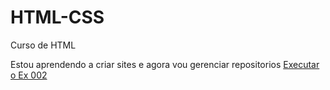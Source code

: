 # HTML-CSS
Curso de HTML

Estou aprendendo a criar sites e agora vou gerenciar repositorios <a href="https://souzafelipex.github.io/HTML-CSS/Exercicios/EX%20002/index.html">Executar o Ex 002</a>